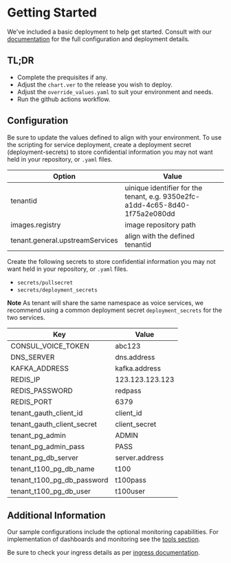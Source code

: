 # Getting Started
We've included a basic deployment to help get started.
Consult with our [documentation](https://all.docs.genesys.com/PrivateEdition/Current/TenantPEGuide) for the full configuration and deployment details.

## TL;DR
- Complete the prequisites if any.
- Adjust the `chart.ver` to the release you wish to deploy.
- Adjust the `override_values.yaml` to suit your environment and needs.
- Run the github actions workflow.

## Configuration

Be sure to update the values defined to align with your environment.
To use the scripting for service deployment, create a deployment secret (deployment-secrets) to store confidential information you may not want held in your repository, or `.yaml` files. 

|Option|Value|
|-|-|
tenantid| uinique identifier for the tenant, e.g. 9350e2fc-a1dd-4c65-8d40-1f75a2e080dd
images.registry|image repository path
tenant.general.upstreamServices|align with the defined tenantid

Create the following secrets to store confidential information you may not want held in your repository, or `.yaml` files. 
- `secrets/pullsecret`
- `secrets/deployment_secrets`

**Note** As tenant will share the same namespace as voice services, we recommend using a common deployment secret `deployment_secrets` for the two services. 



|Key|Value|
|-|-|
CONSUL_VOICE_TOKEN|abc123
DNS_SERVER|dns.address 
KAFKA_ADDRESS|kafka.address
REDIS_IP|123.123.123.123
REDIS_PASSWORD| redpass
REDIS_PORT| 6379
tenant_gauth_client_id| client_id
tenant_gauth_client_secret| client_secret
tenant_pg_admin| ADMIN
tenant_pg_admin_pass| PASS
tenant_pg_db_server| server.address
tenant_t100_pg_db_name| t100
tenant_t100_pg_db_password| t100pass
tenant_t100_pg_db_user| t100user

## Additional Information

Our sample configurations include the optional monitoring capabilities. For implementation of dashboards and monitoring see the [tools section](/tools).

Be sure to check your ingress details as per [ingress documentation](/doc/ingress.md).

